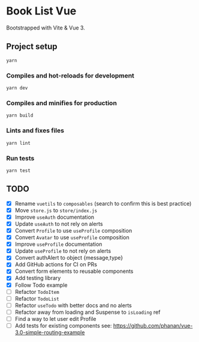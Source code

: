 # Book List Vue

Bootstrapped with Vite & Vue 3.

## Project setup

```
yarn
```

### Compiles and hot-reloads for development

```
yarn dev
```

### Compiles and minifies for production

```
yarn build
```

### Lints and fixes files

```
yarn lint
```

### Run tests

```
yarn test
```

## TODO

- [x] Rename `vuetils` to `composables` (search to confirm this is best practice)
- [x] Move `store.js` to `store/index.js`
- [x] Improve `useAuth` documentation
- [x] Update `useAuth` to not rely on alerts
- [x] Convert `Profile` to use `useProfile` composition
- [x] Convert `Avatar` to use `useProfile` composition
- [x] Improve `useProfile` documentation
- [x] Update `useProfile` to not rely on alerts
- [x] Convert authAlert to object {message,type}
- [x] Add GitHub actions for CI on PRs
- [x] Convert form elements to reusable components
- [x] Add testing library
- [x] Follow Todo example
- [ ] Refactor `TodoItem`
- [ ] Refactor `TodoList`
- [ ] Refactor `useTodo` with better docs and no alerts
- [ ] Refactor away from loading and Suspense to `isLoading` ref
- [ ] Find a way to let user edit Profile
- [ ] Add tests for existing components
      see: https://github.com/phanan/vue-3.0-simple-routing-example
